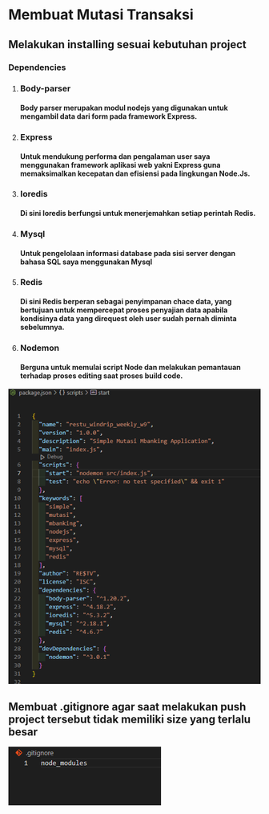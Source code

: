# Membuat Mutasi Transaksi

## Melakukan installing sesuai kebutuhan project

### Dependencies
1. ### Body-parser
    #### Body parser merupakan modul nodejs yang digunakan untuk mengambil data dari form pada framework Express.

2. ### Express
    #### Untuk mendukung performa dan pengalaman user saya menggunakan framework aplikasi web yakni Express guna memaksimalkan kecepatan dan efisiensi pada lingkungan Node.Js.

3. ### Ioredis
    #### Di sini Ioredis berfungsi untuk menerjemahkan setiap perintah Redis.

4. ### Mysql
   #### Untuk pengelolaan informasi database pada sisi server dengan bahasa SQL saya menggunakan Mysql

5. ### Redis
   #### Di sini Redis berperan sebagai penyimpanan chace data, yang bertujuan untuk mempercepat proses penyajian data apabila kondisinya data yang direquest oleh user sudah pernah diminta sebelumnya.

6. ### Nodemon
   #### Berguna untuk memulai script Node dan melakukan pemantauan terhadap proses editing saat proses build code.

![alt text](/assets/1w9.png)

## Membuat .gitignore agar saat melakukan push project tersebut tidak memiliki size yang terlalu besar

![alt text](/assets/2w9.png)
